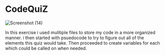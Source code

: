 # CodeQuiZ
![Screenshot (14)](https://user-images.githubusercontent.com/69650837/98051600-d1de4880-1df9-11eb-945b-10284f631512.png)

In this exercise i used mulitiple files to store my code in a more organized manner. i then started with psuedocode to try to figure out all of the elements this quiz would take. Then proceeded to create variables for each which could be called on when needed.
